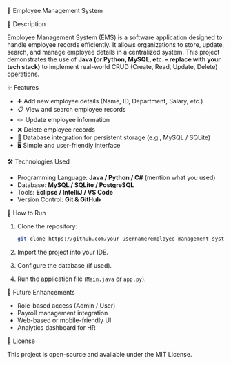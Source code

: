 📌 Employee Management System

🔹 Description

Employee Management System (EMS) is a software application designed to handle employee records efficiently. It allows organizations to store, update, search, and manage employee details in a centralized system. This project demonstrates the use of **Java (or Python, MySQL, etc. – replace with your tech stack)** to implement real-world CRUD (Create, Read, Update, Delete) operations.


✨ Features

* ➕ Add new employee details (Name, ID, Department, Salary, etc.)
* 📋 View and search employee records
* ✏️ Update employee information
* ❌ Delete employee records
* 💾 Database integration for persistent storage (e.g., MySQL / SQLite)
* 🖥️ Simple and user-friendly interface

 🛠️ Technologies Used

* Programming Language: **Java / Python / C#** (mention what you used)
* Database: **MySQL / SQLite / PostgreSQL**
* Tools: **Eclipse / IntelliJ / VS Code**
* Version Control: **Git & GitHub**


🚀 How to Run

1. Clone the repository:

   ```bash
   git clone https://github.com/your-username/employee-management-system.git
   ```
2. Import the project into your IDE.
3. Configure the database (if used).
4. Run the application file (`Main.java` or `app.py`).

🎯 Future Enhancements

* Role-based access (Admin / User)
* Payroll management integration
* Web-based or mobile-friendly UI
* Analytics dashboard for HR

📖 License

This project is open-source and available under the MIT License.

